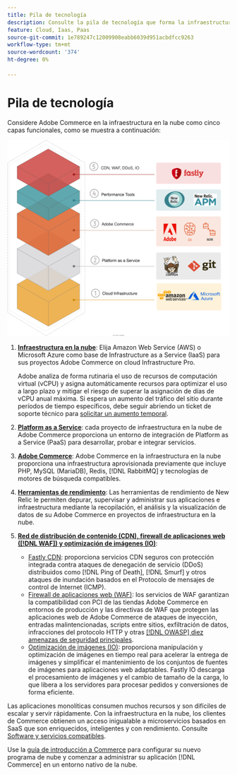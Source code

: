 ```yaml
---
title: Pila de tecnología
description: Consulte la pila de tecnología que forma la infraestructura de Commerce en la nube.
feature: Cloud, Iaas, Paas
source-git-commit: 1e789247c12009908eabb6039d951acbdfcc9263
workflow-type: tm+mt
source-wordcount: '374'
ht-degree: 0%

---
```


# Pila de tecnología

Considere Adobe Commerce en la infraestructura en la nube como cinco capas funcionales, como se muestra a continuación:

![Pila de nube](../../assets/CloudStack.svg)

1. [**Infraestructura en la nube**](pro-architecture.md): Elija Amazon Web Service (AWS) o Microsoft Azure como base de Infrastructure as a Service (IaaS) para sus proyectos Adobe Commerce on cloud Infrastructure Pro.

   Adobe analiza de forma rutinaria el uso de recursos de computación virtual (vCPU) y asigna automáticamente recursos para optimizar el uso a largo plazo y mitigar el riesgo de superar la asignación de días de vCPU anual máxima. Si espera un aumento del tráfico del sitio durante períodos de tiempo específicos, debe seguir abriendo un ticket de soporte técnico para [solicitar un aumento temporal](https://experienceleague.adobe.com/docs/commerce-knowledge-base/kb/how-to/how-to-request-temporary-magento-upsize.html).

1. [**Platform as a Service**](cloud-architecture.md): cada proyecto de infraestructura en la nube de Adobe Commerce proporciona un entorno de integración de Platform as a Service (PaaS) para desarrollar, probar e integrar servicios.
1. [**Adobe Commerce**](../project/overview.md): Adobe Commerce en la infraestructura en la nube proporciona una infraestructura aprovisionada previamente que incluye PHP, MySQL (MariaDB), Redis, [!DNL RabbitMQ] y tecnologías de motores de búsqueda compatibles.
1. [**Herramientas de rendimiento**](../monitor/new-relic-service.md): Las herramientas de rendimiento de New Relic le permiten depurar, supervisar y administrar sus aplicaciones e infraestructura mediante la recopilación, el análisis y la visualización de datos de su Adobe Commerce en proyectos de infraestructura en la nube.
1. [**Red de distribución de contenido (CDN), firewall de aplicaciones web ([!DNL WAF]) y optimización de imágenes (IO)**](../cdn/fastly.md):

   * [Fastly CDN](../cdn/fastly.md#ddos-protection): proporciona servicios CDN seguros con protección integrada contra ataques de denegación de servicio (DDoS) distribuidos como [!DNL Ping of Death], [!DNL Smurf] y otros ataques de inundación basados en el Protocolo de mensajes de control de Internet (ICMP).
   * [Firewall de aplicaciones web (WAF)](../cdn/fastly-waf-service.md): los servicios de WAF garantizan la compatibilidad con PCI de las tiendas Adobe Commerce en entornos de producción y las directivas de WAF que protegen las aplicaciones web de Adobe Commerce de ataques de inyección, entradas malintencionadas, scripts entre sitios, exfiltración de datos, infracciones del protocolo HTTP y otras [[!DNL OWASP] diez amenazas de seguridad principales](https://owasp.org/www-project-top-ten/).
   * [Optimización de imágenes (IO)](../cdn/fastly-image-optimization.md): proporciona manipulación y optimización de imágenes en tiempo real para acelerar la entrega de imágenes y simplificar el mantenimiento de los conjuntos de fuentes de imágenes para aplicaciones web adaptables. Fastly IO descarga el procesamiento de imágenes y el cambio de tamaño de la carga, lo que libera a los servidores para procesar pedidos y conversiones de forma eficiente.

Las aplicaciones monolíticas consumen muchos recursos y son difíciles de escalar y servir rápidamente. Con la infraestructura en la nube, los clientes de Commerce obtienen un acceso inigualable a microservicios basados en SaaS que son enriquecidos, inteligentes y con rendimiento. Consulte [Software y servicios compatibles](cloud-architecture.md#supported-software-and-services).

Use la [guía de introducción a Commerce](../../get-started/overview.md) para configurar su nuevo programa de nube y comenzar a administrar su aplicación [!DNL Commerce] en un entorno nativo de la nube.
